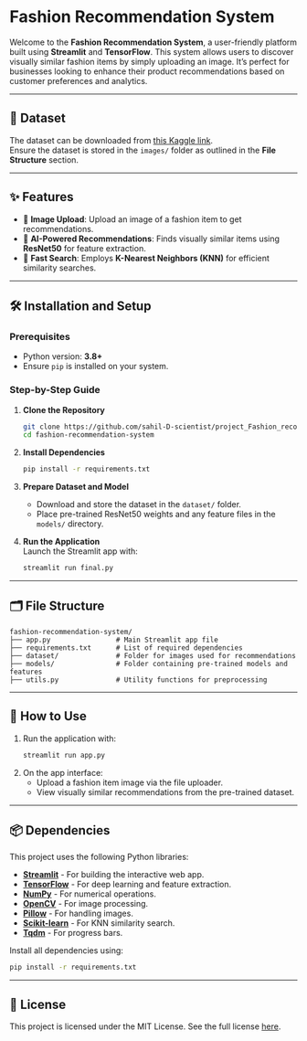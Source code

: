
# Fashion Recommendation System

Welcome to the **Fashion Recommendation System**, a user-friendly platform built using **Streamlit** and **TensorFlow**. This system allows users to discover visually similar fashion items by simply uploading an image. It’s perfect for businesses looking to enhance their product recommendations based on customer preferences and analytics.

---

## 📂 Dataset

The dataset can be downloaded from [this Kaggle link](https://www.kaggle.com/datasets/paramaggarwal/fashion-product-images-small).  
Ensure the dataset is stored in the `images/` folder as outlined in the **File Structure** section.

---

## ✨ Features
- 🔄 **Image Upload**: Upload an image of a fashion item to get recommendations.
- 🤖 **AI-Powered Recommendations**: Finds visually similar items using **ResNet50** for feature extraction.
- 🚀 **Fast Search**: Employs **K-Nearest Neighbors (KNN)** for efficient similarity searches.

---

## 🛠️ Installation and Setup

### Prerequisites
- Python version: **3.8+**
- Ensure `pip` is installed on your system.

### Step-by-Step Guide

1. **Clone the Repository**  
   ```bash
   git clone https://github.com/sahil-D-scientist/project_Fashion_recommendation_app.git
   cd fashion-recommendation-system
   ```

2. **Install Dependencies**  
   ```bash
   pip install -r requirements.txt
   ```

3. **Prepare Dataset and Model**  
   - Download and store the dataset in the `dataset/` folder.
   - Place pre-trained ResNet50 weights and any feature files in the `models/` directory.

4. **Run the Application**  
   Launch the Streamlit app with:  
   ```bash
   streamlit run final.py
   ```

---

## 🗂️ File Structure

```plaintext
fashion-recommendation-system/
├── app.py                # Main Streamlit app file
├── requirements.txt      # List of required dependencies
├── dataset/              # Folder for images used for recommendations
├── models/               # Folder containing pre-trained models and features
├── utils.py              # Utility functions for preprocessing
```

---

## 🚀 How to Use
1. Run the application with:
   ```bash
   streamlit run app.py
   ```
2. On the app interface:
   - Upload a fashion item image via the file uploader.
   - View visually similar recommendations from the pre-trained dataset.

---

## 📦 Dependencies

This project uses the following Python libraries:
- **[Streamlit](https://streamlit.io/)** - For building the interactive web app.
- **[TensorFlow](https://www.tensorflow.org/)** - For deep learning and feature extraction.
- **[NumPy](https://numpy.org/)** - For numerical operations.
- **[OpenCV](https://opencv.org/)** - For image processing.
- **[Pillow](https://python-pillow.org/)** - For handling images.
- **[Scikit-learn](https://scikit-learn.org/)** - For KNN similarity search.
- **[Tqdm](https://tqdm.github.io/)** - For progress bars.

Install all dependencies using:
```bash
pip install -r requirements.txt
```

---



## 📜 License

This project is licensed under the MIT License. See the full license [here](https://opensource.org/licenses/MIT).

